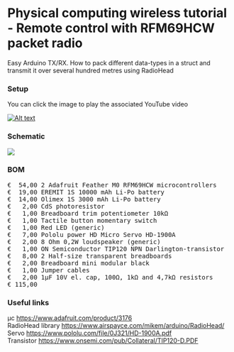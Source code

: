 # Physical computing wireless tutorial - Remote control with RFM69HCW packet radio

Easy Arduino TX/RX. How to pack different data-types in a struct and transmit it over several hundred metres using RadioHead

### Setup

You can click the image to play the associated YouTube video

[![Alt text](Assets/13a%20result.jpg)](https://www.youtube.com/watch?v=_zGqXt-xKU8)

### Schematic

![](Assets/13a%20schematic.png)

### BOM

<pre>
€  54,00 2 Adafruit Feather M0 RFM69HCW microcontrollers
€  19,00 EREMIT 1S 10000 mAh Li-Po battery
€  14,00 Olimex 1S 3000 mAh Li-Po battery
€   2,00 CdS photoresistor
€   1,00 Breadboard trim potentiometer 10kΩ
€   1,00 Tactile button momentary switch
€   1,00 Red LED (generic)
€   7,00 Pololu power HD Micro Servo HD-1900A
€   2,00 8 Ohm 0,2W loudspeaker (generic)
€   1,00 ON Semiconductor TIP120 NPN Darlington-transistor
€   8,00 2 Half-size transparent breadboards
€   2,00 Breadboard mini modular black
€   1,00 Jumper cables
€   2,00 1µF 10V el. cap, 100Ω, 1kΩ and 4,7kΩ resistors
€ 115,00
</pre>  

### Useful links

μc https://www.adafruit.com/product/3176  
RadioHead library https://www.airspayce.com/mikem/arduino/RadioHead/  
Servo https://www.pololu.com/file/0J321/HD-1900A.pdf  
Transistor https://www.onsemi.com/pub/Collateral/TIP120-D.PDF
